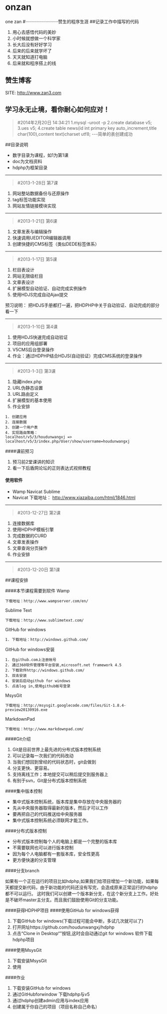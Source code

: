 onzan
=====

one zan
#··························赞生的程序生涯
##记录工作中描写的代码
1. 用心去感悟代码的美妙
3. 小时候就想做一个科学家
4. 长大后没有好好学习
5. 后来的后来就学坏了
6. 天天就知道打电脑
7. 后来就和程序搭上的线
 
## 赞生博客
SITE: http://www.zan3.com

学习永无止境，看你耐心如何应对！
---
>#2014年2月20日 14:34:21
1.mysql -uroot -p
2.create database v5;
3.ues v5;
4.create table news(id int primary key auto_increment,title char(100),content text)charset utf8;
---简单的表创建成功

##目录说明
- 数字目录为课程，如1为第1课
- doc为文档资料
- hdphp为框架目录

---
>#2013-1-28日 第7课
1. 网站整站数据备份与还原操作
2. tag标签功能实现
3. 网站友情链接模块实现
 
---
>#2013-1-21日 第6课
1. 文章发表与编辑操作
2. 快速调用UEDITOR编辑器调用
3. 创建快捷的CMS标签（类似DEDE标签体系）

------
>#2013-1-17日 第5课
1. 栏目表设计
2. 网站无限级栏目
3. 文章表设计 
4. 扩展模型自动验证、自动完成实例操作
5. 使用HDJS完成自动Ajax提交

预习说明：
把HDJS手册都打一遍，把HDPHP中关于自动验证、自动完成的部分看一下

------

>#2013-1-10日 第4课
1. 使用HDJS快速完成自动验证
2. 项目的应用组部署
3. V5CMS后台登录操作
4. 作业：通过HDPHP结合HDJS(自动验证）完成CMS系统的登录操作

------
> #2013-1-3日 第3课
1. 隐藏index.php
2. URL伪静态设置
3. URL路由定义
4. 扩展模型的基本使用
5. 作业安排
```
1. 创建应用
2. 连接数据
3. 创建一个用户表
4. 实现路由策略：
localhost/v5/3/houdunwangxj => localhost/v5/3/index.php/User/show/username=houdunwangxj
```

####课前预习
1. 预习前2堂课讲的知识
2. 看一下后盾网论坛的正则表达式视频教程

#### 使用软件
- Wamp Navicat Sublime
- Navicat 下载地址： http://www.xiazaiba.com/html/1846.html

----
> #2013-12-27日 第2课
 
1. 连接数据库
2. 使用HDPHP模板引擎
3. 完成数据的CURD
4. 文章发表操作
5. 文章查询分页操作
6. 作业安排

------
> #2013-12-20日 第1课

##课程安排



####本节课程需要到软件
Wamp

```
下载地址：http://www.wampserver.com/en/
```

Sublime Text

```
下载地址：http://www.sublimetext.com/
```

GitHub for windows


```
1. 下载地址：http://windows.github.com/
```

GitHub for windows安装

```
1. 在github.com上注册帐号
2. 通过360软件管理等平台安装,microsoft.net framework 4.5
2. 下载软件http://windows.github.com/
3. 双击安装
4. 安装后启动github for windows
5. 点击log in,使用github帐号登录
```
MsysGit


```
下载地址：http://msysgit.googlecode.com/files/Git-1.8.4-preview20130916.exe
```

MarkdownPad

```
下载地址：http://www.markdownpad.com/
```
####Git介绍
1. Git是目前世界上最先进的分布式版本控制系统
2. 可以记录每一次我们的代码改动
3. 当我们想回到曾经的代码状态时，git会做到
4. 分支更快、更容易。
5. 支持离线工作；本地提交可以稍后提交到服务器上
6. 有别于svn，Git是分布式版本控制系统


####集中版本控制
* 集中式版本控制系统，版本库是集中存放在中央服务器的
* 先从中央服务器取得最新的版本，然后才可以工作
* 要再把自己的代码推送给中央服务器
* 集中式版本控制系统必须联网才能工作。

####分布式版本控制
* 分布式版本控制每个人的电脑上都是一个完整的版本库
* 不需要联网也可以进行版本控制
* 因为每个人电脑都有一套版本库，安全性更高
* 更方便快速的分支管理
 
####分支branch


如果有一个正在运行的项目比如hdphp,如果我们给项目增加一个新功能，如果每天都提交新代码，由于新功能的代码还没有写完，会造成原来正常运行的hdphp都不可以运行。
这时我们可以创建一个版本新分支，在这个新分支上工作。好处是不破坏master主分支。而且我们鼓励使用Git的分支功能。


####获得HDPHP项目
####使用GitHub for windows获得
1. 下载GitHub for windows(下载过程可能会中断，多试几次就可以了)
2. 打开网址https://github.com/houdunwangxj/hdphp
3. 点击“Clone in Desktop“”按钮,这时会自动通过git for windows 软件下载hdphp项目

####使用MsysGit
1. 下载安装MsysGit
2. 使用

####作业
1. 下载安装GitHub for windows
2. 通过GitHubforwindow 下载hdphp与v5
3. 通过hdphp创建admin应用与index应用
4. 创建属于你自己的项目（项目名称自己命名）

